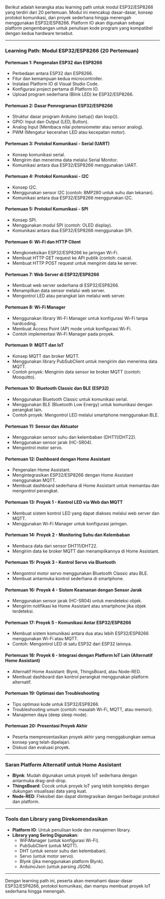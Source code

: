 Berikut adalah kerangka atau learning path untuk modul ESP32/ESP8266 yang terdiri dari 20 pertemuan. Modul ini mencakup dasar-dasar, konsep protokol komunikasi, dan proyek sederhana hingga menengah menggunakan ESP32/ESP8266. Platform IO akan digunakan sebagai platform pengembangan untuk penulisan kode program yang kompatibel dengan kedua hardware tersebut.

---

### **Learning Path: Modul ESP32/ESP8266 (20 Pertemuan)**

#### **Pertemuan 1: Pengenalan ESP32 dan ESP8266**
- Perbedaan antara ESP32 dan ESP8266.
- Fitur dan kemampuan kedua microcontroller.
- Instalasi Platform IO di Visual Studio Code.
- Konfigurasi project pertama di Platform IO.
- Upload program sederhana (Blink LED) ke ESP32/ESP8266.

#### **Pertemuan 2: Dasar Pemrograman ESP32/ESP8266**
- Struktur dasar program Arduino (setup() dan loop()).
- GPIO: Input dan Output (LED, Button).
- Analog Input (Membaca nilai potensiometer atau sensor analog).
- PWM (Mengatur kecerahan LED atau kecepatan motor).

#### **Pertemuan 3: Protokol Komunikasi - Serial (UART)**
- Konsep komunikasi serial.
- Mengirim dan menerima data melalui Serial Monitor.
- Komunikasi antara dua ESP32/ESP8266 menggunakan UART.

#### **Pertemuan 4: Protokol Komunikasi - I2C**
- Konsep I2C.
- Menggunakan sensor I2C (contoh: BMP280 untuk suhu dan tekanan).
- Komunikasi antara dua ESP32/ESP8266 menggunakan I2C.

#### **Pertemuan 5: Protokol Komunikasi - SPI**
- Konsep SPI.
- Menggunakan modul SPI (contoh: OLED display).
- Komunikasi antara dua ESP32/ESP8266 menggunakan SPI.

#### **Pertemuan 6: Wi-Fi dan HTTP Client**
- Mengkoneksikan ESP32/ESP8266 ke jaringan Wi-Fi.
- Membuat HTTP GET request ke API publik (contoh: cuaca).
- Membuat HTTP POST request untuk mengirim data ke server.

#### **Pertemuan 7: Web Server di ESP32/ESP8266**
- Membuat web server sederhana di ESP32/ESP8266.
- Menampilkan data sensor melalui web server.
- Mengontrol LED atau perangkat lain melalui web server.

#### **Pertemuan 8: Wi-Fi Manager**
- Menggunakan library Wi-Fi Manager untuk konfigurasi Wi-Fi tanpa hardcoding.
- Membuat Access Point (AP) mode untuk konfigurasi Wi-Fi.
- Contoh implementasi Wi-Fi Manager pada proyek.

#### **Pertemuan 9: MQTT dan IoT**
- Konsep MQTT dan broker MQTT.
- Menggunakan library PubSubClient untuk mengirim dan menerima data MQTT.
- Contoh proyek: Mengirim data sensor ke broker MQTT (contoh: Mosquitto).

#### **Pertemuan 10: Bluetooth Classic dan BLE (ESP32)**
- Menggunakan Bluetooth Classic untuk komunikasi serial.
- Menggunakan BLE (Bluetooth Low Energy) untuk komunikasi dengan perangkat lain.
- Contoh proyek: Mengontrol LED melalui smartphone menggunakan BLE.

#### **Pertemuan 11: Sensor dan Aktuator**
- Menggunakan sensor suhu dan kelembaban (DHT11/DHT22).
- Menggunakan sensor jarak (HC-SR04).
- Mengontrol motor servo.

#### **Pertemuan 12: Dashboard dengan Home Assistant**
- Pengenalan Home Assistant.
- Mengintegrasikan ESP32/ESP8266 dengan Home Assistant menggunakan MQTT.
- Membuat dashboard sederhana di Home Assistant untuk memantau dan mengontrol perangkat.

#### **Pertemuan 13: Proyek 1 - Kontrol LED via Web dan MQTT**
- Membuat sistem kontrol LED yang dapat diakses melalui web server dan MQTT.
- Menggunakan Wi-Fi Manager untuk konfigurasi jaringan.

#### **Pertemuan 14: Proyek 2 - Monitoring Suhu dan Kelembaban**
- Membaca data dari sensor DHT11/DHT22.
- Mengirim data ke broker MQTT dan menampilkannya di Home Assistant.

#### **Pertemuan 15: Proyek 3 - Kontrol Servo via Bluetooth**
- Mengontrol motor servo menggunakan Bluetooth Classic atau BLE.
- Membuat antarmuka kontrol sederhana di smartphone.

#### **Pertemuan 16: Proyek 4 - Sistem Keamanan dengan Sensor Jarak**
- Menggunakan sensor jarak (HC-SR04) untuk mendeteksi objek.
- Mengirim notifikasi ke Home Assistant atau smartphone jika objek terdeteksi.

#### **Pertemuan 17: Proyek 5 - Komunikasi Antar ESP32/ESP8266**
- Membuat sistem komunikasi antara dua atau lebih ESP32/ESP8266 menggunakan Wi-Fi atau MQTT.
- Contoh: Mengontrol LED di satu ESP32 dari ESP32 lainnya.

#### **Pertemuan 18: Proyek 6 - Integrasi dengan Platform IoT Lain (Alternatif Home Assistant)**
- Alternatif Home Assistant: Blynk, ThingsBoard, atau Node-RED.
- Membuat dashboard dan kontrol perangkat menggunakan platform alternatif.

#### **Pertemuan 19: Optimasi dan Troubleshooting**
- Tips optimasi kode untuk ESP32/ESP8266.
- Troubleshooting umum (contoh: masalah Wi-Fi, MQTT, atau memori).
- Manajemen daya (deep sleep mode).

#### **Pertemuan 20: Presentasi Proyek Akhir**
- Peserta mempresentasikan proyek akhir yang menggabungkan semua konsep yang telah dipelajari.
- Diskusi dan evaluasi proyek.

---

### **Saran Platform Alternatif untuk Home Assistant**
- **Blynk**: Mudah digunakan untuk proyek IoT sederhana dengan antarmuka drag-and-drop.
- **ThingsBoard**: Cocok untuk proyek IoT yang lebih kompleks dengan dukungan visualisasi data yang kuat.
- **Node-RED**: Fleksibel dan dapat diintegrasikan dengan berbagai protokol dan platform.

---

### **Tools dan Library yang Direkomendasikan**
- **Platform IO**: Untuk penulisan kode dan manajemen library.
- **Library yang Sering Digunakan**:
  - WiFiManager (untuk konfigurasi Wi-Fi).
  - PubSubClient (untuk MQTT).
  - DHT (untuk sensor suhu dan kelembaban).
  - Servo (untuk motor servo).
  - Blynk (jika menggunakan platform Blynk).
  - ArduinoJson (untuk parsing JSON).

---

Dengan learning path ini, peserta akan memahami dasar-dasar ESP32/ESP8266, protokol komunikasi, dan mampu membuat proyek IoT sederhana hingga menengah.